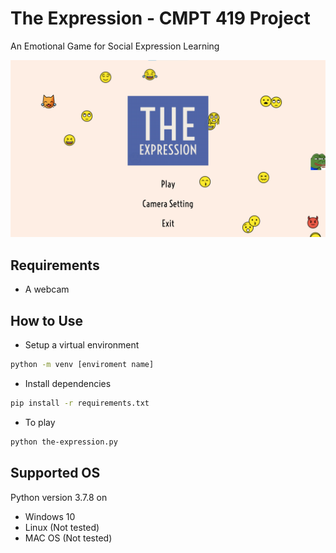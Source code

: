 # The Expression - CMPT 419 Project
An Emotional Game for Social Expression Learning

![Demo](Demo.png)
## Requirements
- A webcam

## How to Use
- Setup a virtual environment
```bash
python -m venv [enviroment name]
```
- Install dependencies
```bash
pip install -r requirements.txt
```
- To play
```bash
python the-expression.py
```

## Supported OS
Python version 3.7.8 on

- Windows 10 <br>
- Linux (Not tested) <br>
- MAC OS (Not tested) <br>
